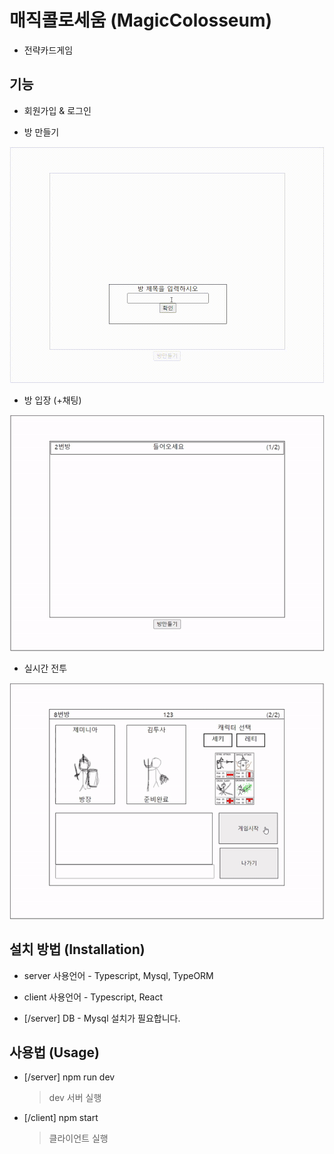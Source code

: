 # 매직콜로세움 (MagicColosseum)

- 전략카드게임

## 기능

- 회원가입 & 로그인

- 방 만들기

<img src='readmeImage/makeRoom.gif' width="600" />

- 방 입장 (+채팅)

<img src='readmeImage/inRoom.gif' />

- 실시간 전투

<img src='readmeImage/battle.gif' />

## 설치 방법 (Installation)

- server 사용언어 - Typescript, Mysql, TypeORM

- client 사용언어 - Typescript, React
- [/server] DB - Mysql 설치가 필요합니다.

## 사용법 (Usage)

- [/server] npm run dev

  > dev 서버 실행

- [/client] npm start
  > 클라이언트 실행

